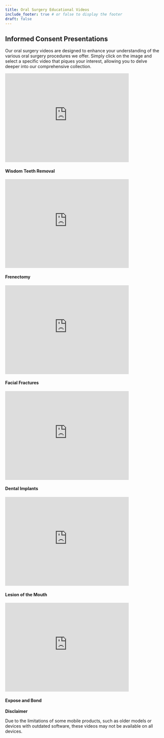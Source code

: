 ```yaml
---
title: Oral Surgery Educational Videos
include_footer: true # or false to display the footer
draft: false
---
```


## Informed Consent Presentations

Our oral surgery videos are designed to enhance your understanding of the various oral surgery procedures we offer. Simply click on the image and select a specific video that piques your interest, allowing you to delve deeper into our comprehensive collection.

<div class="grid">
  <div class="cell">
    <iframe style="min-width: 25rem; min-height: 18rem;" src="https://www.youtube.com/embed/3K_op3RkuC4?si=vytFyPVVvDzh6tmL" title="YouTube video player" frameborder="0" allow="accelerometer; clipboard-write; encrypted-media; gyroscope; picture-in-picture; web-share" referrerpolicy="strict-origin-when-cross-origin" allowfullscreen></iframe>
    <h4 class="has-text-weight-bold">Wisdom Teeth Removal</h4>
  </div>
  <div class="cell">
    <iframe style="min-width: 25rem; min-height: 18rem;" src="https://www.youtube.com/embed/a5Lj6gc59W8?si=I_H5rvsckofSbVUX" title="YouTube video player" frameborder="0" allow="accelerometer; clipboard-write; encrypted-media; gyroscope; picture-in-picture; web-share" referrerpolicy="strict-origin-when-cross-origin" allowfullscreen></iframe>
    <h4 class="has-text-weight-bold">Frenectomy</h4>
  </div>
  <div class="cell">
    <iframe style="min-width: 25rem; min-height: 18rem;" src="https://www.youtube.com/embed/yzV7TrOugPI?si=z5qjshyoYyRz7Qnk" title="YouTube video player" frameborder="0" allow="accelerometer; clipboard-write; encrypted-media; gyroscope; picture-in-picture; web-share" referrerpolicy="strict-origin-when-cross-origin" allowfullscreen></iframe>
    <h4 class="has-text-weight-bold">Facial Fractures</h4>
  </div>
  <div class="cell">
    <iframe style="min-width: 25rem; min-height: 18rem;" src="https://www.youtube.com/embed/p3eD7Kq2k2E?si=33PvSQ-GxDTRR_5A" title="YouTube video player" frameborder="0" allow="accelerometer; clipboard-write; encrypted-media; gyroscope; picture-in-picture; web-share" referrerpolicy="strict-origin-when-cross-origin" allowfullscreen></iframe>
    <h4 class="has-text-weight-bold">Dental Implants</h4>
  </div>
  <div class="cell">
    <iframe style="min-width: 25rem; min-height: 18rem;" src="https://www.youtube.com/embed/a3JrogXWiRw?si=tSTAs4rnXET_ee2l" title="YouTube video player" frameborder="0" allow="accelerometer; clipboard-write; encrypted-media; gyroscope; picture-in-picture; web-share" referrerpolicy="strict-origin-when-cross-origin" allowfullscreen></iframe>
    <h4 class="has-text-weight-bold">Lesion of the Mouth</h4>
  </div>
  <div class="cell">
    <iframe style="min-width: 25rem; min-height: 18rem;" src="https://www.youtube.com/embed/BO4yRuVvr8Y?si=mGjEqMe0kRUyMwLC" title="YouTube video player" frameborder="0" allow="accelerometer; clipboard-write; encrypted-media; gyroscope; picture-in-picture; web-share" referrerpolicy="strict-origin-when-cross-origin" allowfullscreen></iframe>
    <h4 class="has-text-weight-bold">Expose and Bond</h4>
  </div>
</div>

**Disclaimer**

Due to the limitations of some mobile products, such as older models or devices with outdated software, these videos may not be available on all devices.